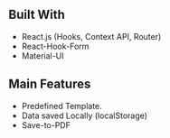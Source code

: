 
## Built With

* React.js (Hooks, Context API, Router)
* React-Hook-Form
* Material-UI

## Main Features

* Predefined Template.
* Data saved Locally (localStorage)
* Save-to-PDF

